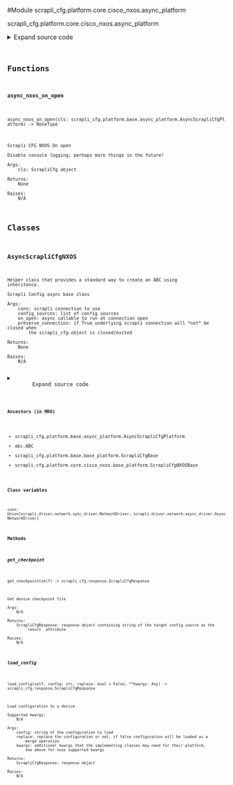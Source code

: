 <link rel="preload stylesheet" as="style" href="https://cdnjs.cloudflare.com/ajax/libs/10up-sanitize.css/11.0.1/sanitize.min.css" integrity="sha256-PK9q560IAAa6WVRRh76LtCaI8pjTJ2z11v0miyNNjrs=" crossorigin>
<link rel="preload stylesheet" as="style" href="https://cdnjs.cloudflare.com/ajax/libs/10up-sanitize.css/11.0.1/typography.min.css" integrity="sha256-7l/o7C8jubJiy74VsKTidCy1yBkRtiUGbVkYBylBqUg=" crossorigin>
<link rel="stylesheet preload" as="style" href="https://cdnjs.cloudflare.com/ajax/libs/highlight.js/10.1.1/styles/github.min.css" crossorigin>
<script defer src="https://cdnjs.cloudflare.com/ajax/libs/highlight.js/10.1.1/highlight.min.js" integrity="sha256-Uv3H6lx7dJmRfRvH8TH6kJD1TSK1aFcwgx+mdg3epi8=" crossorigin></script>
<script>window.addEventListener('DOMContentLoaded', () => hljs.initHighlighting())</script>















#Module scrapli_cfg.platform.core.cisco_nxos.async_platform

scrapli_cfg.platform.core.cisco_nxos.async_platform

<details class="source">
    <summary>
        <span>Expand source code</span>
    </summary>
    <pre>
        <code class="python">
"""scrapli_cfg.platform.core.cisco_nxos.async_platform"""
from typing import Any, Callable, List, Optional

from scrapli.driver import AsyncNetworkDriver
from scrapli.response import Response
from scrapli_cfg.diff import ScrapliCfgDiffResponse
from scrapli_cfg.exceptions import DiffConfigError, FailedToDetermineDeviceState
from scrapli_cfg.platform.base.async_platform import AsyncScrapliCfgPlatform
from scrapli_cfg.platform.core.cisco_nxos.base_platform import CONFIG_SOURCES, ScrapliCfgNXOSBase
from scrapli_cfg.response import ScrapliCfgResponse


async def async_nxos_on_open(cls: AsyncScrapliCfgPlatform) -> None:
    """
    Scrapli CFG NXOS On open

    Disable console logging, perhaps more things in the future!

    Args:
        cls: ScrapliCfg object

    Returns:
        None

    Raises:
        N/A

    """
    await cls.conn.send_config(config="no logging monitor")


class AsyncScrapliCfgNXOS(AsyncScrapliCfgPlatform, ScrapliCfgNXOSBase):
    def __init__(
        self,
        conn: AsyncNetworkDriver,
        config_sources: Optional[List[str]] = None,
        on_open: Optional[Callable[..., Any]] = None,
        filesystem: str = "bootflash:",
        cleanup_post_commit: bool = True,
        preserve_connection: bool = False,
    ) -> None:
        if config_sources is None:
            config_sources = CONFIG_SOURCES

        if on_open is None:
            on_open = async_nxos_on_open

        super().__init__(
            conn=conn,
            config_sources=config_sources,
            on_open=on_open,
            preserve_connection=preserve_connection,
        )

        self.filesystem = filesystem
        self._filesystem_space_available_buffer_perc = 10

        self._replace = False

        self.candidate_config_filename = ""

        self.cleanup_post_commit = cleanup_post_commit

    async def _get_filesystem_space_available(self) -> int:
        """
        Get available space on filesystem

        Args:
            N/A

        Returns:
            None

        Raises:
            FailedToDetermineDeviceState: if unable to fetch file filesystem bytes available

        """
        filesystem_size_result = await self.conn.send_command(
            command=f"dir {self.filesystem} | i 'bytes free'"
        )
        if filesystem_size_result.failed:
            raise FailedToDetermineDeviceState("failed to determine space available on filesystem")

        return self._post_get_filesystem_space_available(output=filesystem_size_result.result)

    async def _delete_candidate_config(self) -> Response:
        """
        Delete candidate config from the filesystem

        Args:
            N/A

        Returns:
            Response: response from deleting the candidate config

        Raises:
            N/A

        """
        delete_commands = [
            "terminal dont-ask",
            f"delete {self.filesystem}{self.candidate_config_filename}",
        ]
        delete_result = await self.conn.send_commands(commands=delete_commands)
        return delete_result

    async def get_checkpoint(self) -> ScrapliCfgResponse:
        """
        Get device checkpoint file

        Args:
            N/A

        Returns:
            ScrapliCfgResponse: response object containing string of the target config source as the
                `result` attribute

        Raises:
            N/A

        """
        response, checkpoint_commands = self._pre_get_checkpoint()

        checkpoint_results = await self.conn.send_commands(commands=checkpoint_commands)

        try:
            checkpoint: str = checkpoint_results[2].result
        except IndexError:
            checkpoint = ""

        return self._post_get_config(
            response=response,
            source="running",
            scrapli_responses=checkpoint_results,
            result=checkpoint,
        )

    async def get_version(self) -> ScrapliCfgResponse:
        response = self._pre_get_version()

        version_result = await self.conn.send_command(command='show version | i "NXOS: version"')

        return self._post_get_version(
            response=response,
            scrapli_responses=[version_result],
            result=self._parse_version(device_output=version_result.result),
        )

    async def get_config(self, source: str = "running") -> ScrapliCfgResponse:
        response = self._pre_get_config(source=source)

        config_result = await self.conn.send_command(
            command=self._get_config_command(source=source)
        )

        return self._post_get_config(
            response=response,
            source=source,
            scrapli_responses=[config_result],
            result=config_result.result,
        )

    async def load_config(
        self, config: str, replace: bool = False, **kwargs: Any
    ) -> ScrapliCfgResponse:
        """
        Load configuration to a device

        Supported kwargs:
            N/A

        Args:
            config: string of the configuration to load
            replace: replace the configuration or not, if false configuration will be loaded as a
                merge operation
            kwargs: additional kwargs that the implementing classes may need for their platform,
                see above for nxos supported kwargs

        Returns:
            ScrapliCfgResponse: response object

        Raises:
            N/A

        """
        response = self._pre_load_config(config=config)

        config = self._prepare_load_config(config=config, replace=replace)

        filesystem_bytes_available = await self._get_filesystem_space_available()
        self._space_available(filesystem_bytes_available=filesystem_bytes_available)

        await self.conn.acquire_priv(desired_priv="tclsh")
        config_result = await self.conn.send_config(config=config, privilege_level="tclsh")
        await self.conn.acquire_priv(desired_priv=self.conn.default_desired_privilege_level)

        return self._post_load_config(
            response=response,
            scrapli_responses=[config_result],
        )

    async def abort_config(self) -> ScrapliCfgResponse:
        response = self._pre_abort_config(
            session_or_config_file=bool(self.candidate_config_filename)
        )

        abort_result = await self._delete_candidate_config()
        self._reset_config_session()

        return self._post_abort_config(response=response, scrapli_responses=[abort_result])

    async def commit_config(self, source: str = "running") -> ScrapliCfgResponse:
        scrapli_responses = []
        response = self._pre_commit_config(
            source=source, session_or_config_file=bool(self.candidate_config_filename)
        )

        if self._replace is True:
            replace_command = (
                f"rollback running-config file {self.filesystem}{self.candidate_config_filename}"
            )
            commit_result = await self.conn.send_command(command=replace_command)
        else:
            merge_command = f"copy {self.filesystem}{self.candidate_config_filename} running-config"
            commit_result = await self.conn.send_command(command=merge_command)

        scrapli_responses.append(commit_result)

        save_config_result = await self.conn.send_command(
            command="copy running-config startup-config"
        )
        scrapli_responses.append(save_config_result)

        if self.cleanup_post_commit:
            cleanup_result = await self._delete_candidate_config()
            scrapli_responses.append(cleanup_result)

        self._reset_config_session()

        return self._post_load_config(
            response=response,
            scrapli_responses=scrapli_responses,
        )

    async def diff_config(self, source: str = "running") -> ScrapliCfgDiffResponse:
        scrapli_responses = []
        device_diff = ""
        source_config = ""

        diff_response = self._pre_diff_config(
            source=source, session_or_config_file=bool(self.candidate_config_filename)
        )

        try:
            diff_command = self._get_diff_command(source=source)

            if diff_command:
                diff_result = await self.conn.send_command(command=diff_command)
                scrapli_responses.append(diff_result)
                if diff_result.failed:
                    msg = "failed generating diff for config session"
                    self.logger.critical(msg)
                    raise DiffConfigError(msg)
                device_diff = diff_result.result
            else:
                device_diff = ""

            source_config_result = await self.get_config(source=source)
            source_config = source_config_result.result

            if source_config_result.scrapli_responses:
                scrapli_responses.extend(source_config_result.scrapli_responses)

            if source_config_result.failed:
                msg = "failed fetching source config for diff comparison"
                self.logger.critical(msg)
                raise DiffConfigError(msg)

        except DiffConfigError:
            pass

        source_config, candidate_config = self._normalize_source_candidate_configs(
            source_config=source_config
        )

        return self._post_diff_config(
            diff_response=diff_response,
            scrapli_responses=scrapli_responses,
            source_config=source_config,
            candidate_config=candidate_config,
            device_diff=device_diff,
        )
        </code>
    </pre>
</details>



## Functions

    

#### async_nxos_on_open
`async_nxos_on_open(cls: scrapli_cfg.platform.base.async_platform.AsyncScrapliCfgPlatform) ‑> NoneType`

```text
Scrapli CFG NXOS On open

Disable console logging, perhaps more things in the future!

Args:
    cls: ScrapliCfg object

Returns:
    None

Raises:
    N/A
```




## Classes

### AsyncScrapliCfgNXOS


```text
Helper class that provides a standard way to create an ABC using
inheritance.

Scrapli Config async base class

Args:
    conn: scrapli connection to use
    config_sources: list of config sources
    on_open: async callable to run at connection open
    preserve_connection: if True underlying scrapli connection will *not* be closed when
        the scrapli_cfg object is closed/exited

Returns:
    None

Raises:
    N/A
```

<details class="source">
    <summary>
        <span>Expand source code</span>
    </summary>
    <pre>
        <code class="python">
class AsyncScrapliCfgNXOS(AsyncScrapliCfgPlatform, ScrapliCfgNXOSBase):
    def __init__(
        self,
        conn: AsyncNetworkDriver,
        config_sources: Optional[List[str]] = None,
        on_open: Optional[Callable[..., Any]] = None,
        filesystem: str = "bootflash:",
        cleanup_post_commit: bool = True,
        preserve_connection: bool = False,
    ) -> None:
        if config_sources is None:
            config_sources = CONFIG_SOURCES

        if on_open is None:
            on_open = async_nxos_on_open

        super().__init__(
            conn=conn,
            config_sources=config_sources,
            on_open=on_open,
            preserve_connection=preserve_connection,
        )

        self.filesystem = filesystem
        self._filesystem_space_available_buffer_perc = 10

        self._replace = False

        self.candidate_config_filename = ""

        self.cleanup_post_commit = cleanup_post_commit

    async def _get_filesystem_space_available(self) -> int:
        """
        Get available space on filesystem

        Args:
            N/A

        Returns:
            None

        Raises:
            FailedToDetermineDeviceState: if unable to fetch file filesystem bytes available

        """
        filesystem_size_result = await self.conn.send_command(
            command=f"dir {self.filesystem} | i 'bytes free'"
        )
        if filesystem_size_result.failed:
            raise FailedToDetermineDeviceState("failed to determine space available on filesystem")

        return self._post_get_filesystem_space_available(output=filesystem_size_result.result)

    async def _delete_candidate_config(self) -> Response:
        """
        Delete candidate config from the filesystem

        Args:
            N/A

        Returns:
            Response: response from deleting the candidate config

        Raises:
            N/A

        """
        delete_commands = [
            "terminal dont-ask",
            f"delete {self.filesystem}{self.candidate_config_filename}",
        ]
        delete_result = await self.conn.send_commands(commands=delete_commands)
        return delete_result

    async def get_checkpoint(self) -> ScrapliCfgResponse:
        """
        Get device checkpoint file

        Args:
            N/A

        Returns:
            ScrapliCfgResponse: response object containing string of the target config source as the
                `result` attribute

        Raises:
            N/A

        """
        response, checkpoint_commands = self._pre_get_checkpoint()

        checkpoint_results = await self.conn.send_commands(commands=checkpoint_commands)

        try:
            checkpoint: str = checkpoint_results[2].result
        except IndexError:
            checkpoint = ""

        return self._post_get_config(
            response=response,
            source="running",
            scrapli_responses=checkpoint_results,
            result=checkpoint,
        )

    async def get_version(self) -> ScrapliCfgResponse:
        response = self._pre_get_version()

        version_result = await self.conn.send_command(command='show version | i "NXOS: version"')

        return self._post_get_version(
            response=response,
            scrapli_responses=[version_result],
            result=self._parse_version(device_output=version_result.result),
        )

    async def get_config(self, source: str = "running") -> ScrapliCfgResponse:
        response = self._pre_get_config(source=source)

        config_result = await self.conn.send_command(
            command=self._get_config_command(source=source)
        )

        return self._post_get_config(
            response=response,
            source=source,
            scrapli_responses=[config_result],
            result=config_result.result,
        )

    async def load_config(
        self, config: str, replace: bool = False, **kwargs: Any
    ) -> ScrapliCfgResponse:
        """
        Load configuration to a device

        Supported kwargs:
            N/A

        Args:
            config: string of the configuration to load
            replace: replace the configuration or not, if false configuration will be loaded as a
                merge operation
            kwargs: additional kwargs that the implementing classes may need for their platform,
                see above for nxos supported kwargs

        Returns:
            ScrapliCfgResponse: response object

        Raises:
            N/A

        """
        response = self._pre_load_config(config=config)

        config = self._prepare_load_config(config=config, replace=replace)

        filesystem_bytes_available = await self._get_filesystem_space_available()
        self._space_available(filesystem_bytes_available=filesystem_bytes_available)

        await self.conn.acquire_priv(desired_priv="tclsh")
        config_result = await self.conn.send_config(config=config, privilege_level="tclsh")
        await self.conn.acquire_priv(desired_priv=self.conn.default_desired_privilege_level)

        return self._post_load_config(
            response=response,
            scrapli_responses=[config_result],
        )

    async def abort_config(self) -> ScrapliCfgResponse:
        response = self._pre_abort_config(
            session_or_config_file=bool(self.candidate_config_filename)
        )

        abort_result = await self._delete_candidate_config()
        self._reset_config_session()

        return self._post_abort_config(response=response, scrapli_responses=[abort_result])

    async def commit_config(self, source: str = "running") -> ScrapliCfgResponse:
        scrapli_responses = []
        response = self._pre_commit_config(
            source=source, session_or_config_file=bool(self.candidate_config_filename)
        )

        if self._replace is True:
            replace_command = (
                f"rollback running-config file {self.filesystem}{self.candidate_config_filename}"
            )
            commit_result = await self.conn.send_command(command=replace_command)
        else:
            merge_command = f"copy {self.filesystem}{self.candidate_config_filename} running-config"
            commit_result = await self.conn.send_command(command=merge_command)

        scrapli_responses.append(commit_result)

        save_config_result = await self.conn.send_command(
            command="copy running-config startup-config"
        )
        scrapli_responses.append(save_config_result)

        if self.cleanup_post_commit:
            cleanup_result = await self._delete_candidate_config()
            scrapli_responses.append(cleanup_result)

        self._reset_config_session()

        return self._post_load_config(
            response=response,
            scrapli_responses=scrapli_responses,
        )

    async def diff_config(self, source: str = "running") -> ScrapliCfgDiffResponse:
        scrapli_responses = []
        device_diff = ""
        source_config = ""

        diff_response = self._pre_diff_config(
            source=source, session_or_config_file=bool(self.candidate_config_filename)
        )

        try:
            diff_command = self._get_diff_command(source=source)

            if diff_command:
                diff_result = await self.conn.send_command(command=diff_command)
                scrapli_responses.append(diff_result)
                if diff_result.failed:
                    msg = "failed generating diff for config session"
                    self.logger.critical(msg)
                    raise DiffConfigError(msg)
                device_diff = diff_result.result
            else:
                device_diff = ""

            source_config_result = await self.get_config(source=source)
            source_config = source_config_result.result

            if source_config_result.scrapli_responses:
                scrapli_responses.extend(source_config_result.scrapli_responses)

            if source_config_result.failed:
                msg = "failed fetching source config for diff comparison"
                self.logger.critical(msg)
                raise DiffConfigError(msg)

        except DiffConfigError:
            pass

        source_config, candidate_config = self._normalize_source_candidate_configs(
            source_config=source_config
        )

        return self._post_diff_config(
            diff_response=diff_response,
            scrapli_responses=scrapli_responses,
            source_config=source_config,
            candidate_config=candidate_config,
            device_diff=device_diff,
        )
        </code>
    </pre>
</details>


#### Ancestors (in MRO)
- scrapli_cfg.platform.base.async_platform.AsyncScrapliCfgPlatform
- abc.ABC
- scrapli_cfg.platform.base.base_platform.ScrapliCfgBase
- scrapli_cfg.platform.core.cisco_nxos.base_platform.ScrapliCfgNXOSBase
#### Class variables

    
`conn: Union[scrapli.driver.network.sync_driver.NetworkDriver, scrapli.driver.network.async_driver.AsyncNetworkDriver]`



#### Methods

    

##### get_checkpoint
`get_checkpoint(self) ‑> scrapli_cfg.response.ScrapliCfgResponse`

```text
Get device checkpoint file

Args:
    N/A

Returns:
    ScrapliCfgResponse: response object containing string of the target config source as the
        `result` attribute

Raises:
    N/A
```



    

##### load_config
`load_config(self, config: str, replace: bool = False, **kwargs: Any) ‑> scrapli_cfg.response.ScrapliCfgResponse`

```text
Load configuration to a device

Supported kwargs:
    N/A

Args:
    config: string of the configuration to load
    replace: replace the configuration or not, if false configuration will be loaded as a
        merge operation
    kwargs: additional kwargs that the implementing classes may need for their platform,
        see above for nxos supported kwargs

Returns:
    ScrapliCfgResponse: response object

Raises:
    N/A
```